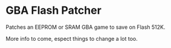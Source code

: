 # GBA Flash Patcher

Patches an EEPROM or SRAM GBA game to save on Flash 512K. 

More info to come, espect things to change a lot too.
